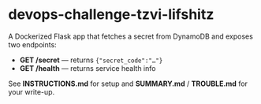 # devops-challenge-tzvi-lifshitz

A Dockerized Flask app that fetches a secret from DynamoDB and exposes two endpoints:

- **GET /secret** — returns `{"secret_code":"…"}`
- **GET /health** — returns service health info

See **INSTRUCTIONS.md** for setup and **SUMMARY.md** / **TROUBLE.md** for your write-up.
